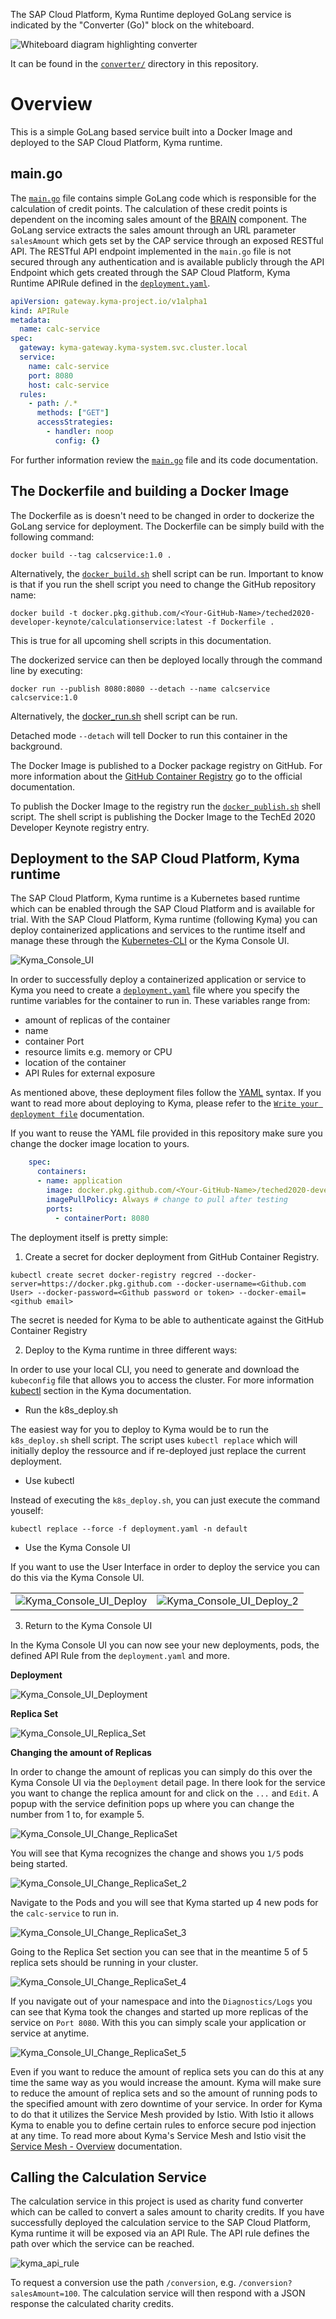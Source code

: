 The SAP Cloud Platform, Kyma Runtime deployed GoLang service is indicated by the "Converter (Go)" block on the whiteboard.

![Whiteboard diagram highlighting converter](whiteboard-converter.jpg)

It can be found in the [`converter/`](https://github.com/SAP-samples/teched2020-developer-keynote/tree/main/converter) directory in this repository.

# Overview
This is a simple GoLang based service built into a Docker Image and deployed to the SAP Cloud Platform, Kyma runtime.

## main.go
The [`main.go`](https://github.com/SAP-samples/teched2020-developer-keynote/blob/main/converter/main.go) file contains simple GoLang code which is responsible for the calculation of credit points. The calculation of these credit points is dependent on the incoming sales amount of the [BRAIN](https://github.com/SAP-samples/teched2020-developer-keynote/tree/main/cap/brain) component. The GoLang service extracts the sales amount through an URL parameter `salesAmount` which gets set by the CAP service through an exposed RESTful API. The RESTful API endpoint implemented in the `main.go` file is not secured through any authentication and is available publicly through the API Endpoint which gets created through the SAP Cloud Platform, Kyma Runtime APIRule defined in the [`deployment.yaml`](deployment.yaml).

```yaml
apiVersion: gateway.kyma-project.io/v1alpha1
kind: APIRule
metadata:
  name: calc-service
spec:
  gateway: kyma-gateway.kyma-system.svc.cluster.local
  service:
    name: calc-service
    port: 8080
    host: calc-service
  rules:
    - path: /.*
      methods: ["GET"]
      accessStrategies:
        - handler: noop
          config: {}

```

For further information review the [`main.go`](https://github.com/SAP-samples/teched2020-developer-keynote/blob/main/converter/main.go) file and its code documentation.

## The Dockerfile and building a Docker Image
The Dockerfile as is doesn't need to be changed in order to dockerize the GoLang service for deployment. The Dockerfile can be simply build with the following command:

```cli
docker build --tag calcservice:1.0 .

```

Alternatively, the [`docker_build.sh`](https://github.com/SAP-samples/teched2020-developer-keynote/blob/main/converter/docker_build.sh) shell script can be run.
Important to know is that if you run the shell script you need to change the GitHub repository name:

```cli
docker build -t docker.pkg.github.com/<Your-GitHub-Name>/teched2020-developer-keynote/calculationservice:latest -f Dockerfile .
```

This is true for all upcoming shell scripts in this documentation.

The dockerized service can then be deployed locally through the command line by executing:

```cli
docker run --publish 8080:8080 --detach --name calcservice calcservice:1.0

```

Alternatively, the [docker_run.sh](https://github.com/SAP-samples/teched2020-developer-keynote/blob/main/converter/docker_run.sh) shell script can be run.


Detached mode `--detach` will tell Docker to run this container in the background.

The Docker Image is published to a Docker package registry on GitHub. For more information about the [GitHub Container Registry](https://docs.github.com/en/free-pro-team@latest/packages/getting-started-with-github-container-registry/about-github-container-registry) go to the official documentation.

To publish the Docker Image to the registry run the [`docker_publish.sh`](https://github.com/SAP-samples/teched2020-developer-keynote/blob/main/converter/docker_publish.sh) shell script. The shell script is publishing the Docker Image to the TechEd 2020 Developer Keynote registry entry.

## Deployment to the SAP Cloud Platform, Kyma runtime

The SAP Cloud Platform, Kyma runtime is a Kubernetes based runtime which can be enabled through the SAP Cloud Platform and is available for trial. With the SAP Cloud Platform, Kyma runtime (following Kyma) you can deploy containerized applications and services to the runtime itself and manage these through the [Kubernetes-CLI](https://kubernetes.io/docs/reference/kubectl/) or the Kyma Console UI.

![Kyma_Console_UI](https://user-images.githubusercontent.com/9074514/99507827-2c43e100-2984-11eb-9036-2483243a3278.png)

In order to successfully deploy a containerized application or service to Kyma you need to create a [`deployment.yaml`](https://github.com/SAP-samples/teched2020-developer-keynote/blob/main/converter/Deployment.yaml) file where you specify the runtime variables for the container to run in. These variables range from:

- amount of replicas of the container
- name
- container Port
- resource limits e.g. memory or CPU
- location of the container
- API Rules for external exposure

As mentioned above, these deployment files follow the [YAML](https://yaml.org) syntax. If you want to read more about deploying to Kyma, please refer to the [`Write your deployment file`](https://kyma-project.io/docs/#details-deploy-with-a-private-docker-registry-write-your-deployment-file) documentation.

If you want to reuse the YAML file provided in this repository make sure you change the docker image location to yours.

```yaml
    spec:
      containers:
      - name: application
        image: docker.pkg.github.com/<Your-GitHub-Name>/teched2020-developer-keynote/calculationservice:latest
        imagePullPolicy: Always # change to pull after testing
        ports:
          - containerPort: 8080
```

The deployment itself is pretty simple:

1. Create a secret for docker deployment from GitHub Container Registry.

``` shell
kubectl create secret docker-registry regcred --docker-server=https://docker.pkg.github.com --docker-username=<Github.com User> --docker-password=<Github password or token> --docker-email=<github email>
```

The secret is needed for Kyma to be able to authenticate against the GitHub Container Registry

2. Deploy to the Kyma runtime in three different ways:

In order to use your local CLI, you need to generate and download the `kubeconfig` file that allows you to access the cluster. For more information [kubectl](https://kyma-project.io/docs/master/components/security#details-access-kyma-kubectl) section in the Kyma documentation.

   * Run the k8s_deploy.sh

   The easiest way for you to deploy to Kyma would be to run the `k8s_deploy.sh` shell script. The script uses `kubectl replace` which will initially deploy the  ressource and if re-deployed just replace the current deployment.

   * Use kubectl

   Instead of executing the `k8s_deploy.sh`, you can just execute the command youself:

  ```cli
  kubectl replace --force -f deployment.yaml -n default
  ```

   * Use the Kyma Console UI

   If you want to use the User Interface in order to deploy the service you can do this via the Kyma Console UI.

   |         |            |
   | ------------- |:-------------:|
   | ![Kyma_Console_UI_Deploy](https://user-images.githubusercontent.com/9074514/99509893-ac6b4600-2986-11eb-9389-feca1b21ada5.png) | ![Kyma_Console_UI_Deploy_2](https://user-images.githubusercontent.com/9074514/99509888-ab3a1900-2986-11eb-95b5-f4807bb4e612.png) |

3. Return to the Kyma Console UI

In the Kyma Console UI you can now see your new deployments, pods, the defined API Rule from the `deployment.yaml` and more.

**Deployment**

![Kyma_Console_UI_Deployment](https://user-images.githubusercontent.com/9074514/99512003-46cc8900-2989-11eb-840e-f836cf818e5f.png)

**Replica Set**

![Kyma_Console_UI_Replica_Set](https://user-images.githubusercontent.com/9074514/99512078-5b108600-2989-11eb-808c-97ae8e72254e.png)

**Changing the amount of Replicas**

In order to change the amount of replicas you can simply do this over the Kyma Console UI via the `Deployment` detail page. In there look for the service you want to change the replica amount for and click on the `...` and `Edit`. A popup with the service definition pops up where you can change the number from 1 to, for example 5.

![Kyma_Console_UI_Change_ReplicaSet](https://user-images.githubusercontent.com/9074514/99512339-a034b800-2989-11eb-8cfe-e1228acccedb.png)

You will see that Kyma recognizes the change and shows you `1/5` pods being started.

![Kyma_Console_UI_Change_ReplicaSet_2](https://user-images.githubusercontent.com/9074514/99512436-bd698680-2989-11eb-9afd-15617db3032d.png)

Navigate to the Pods and you will see that Kyma started up 4 new pods for the `calc-service` to run in.

![Kyma_Console_UI_Change_ReplicaSet_3](https://user-images.githubusercontent.com/9074514/99512513-d7a36480-2989-11eb-9df8-43fe9e4a5a4b.png)

Going to the Replica Set section you can see that in the meantime 5 of 5 replica sets should be running in your cluster.

![Kyma_Console_UI_Change_ReplicaSet_4](https://user-images.githubusercontent.com/9074514/99512591-f0ac1580-2989-11eb-8ecd-1a6d169fe54d.png)

If you navigate out of your namespace and into the `Diagnostics/Logs` you can see that Kyma took the changes and started up more replicas of the service on `Port 8080`. With this you can simply scale your application or service at anytime.

![Kyma_Console_UI_Change_ReplicaSet_5](https://user-images.githubusercontent.com/9074514/99512756-205b1d80-298a-11eb-9c30-230ab52528be.png)

Even if you want to reduce the amount of replica sets you can do this at any time the same way as you would increase the amount. Kyma will make sure to reduce the amount of replica sets and so the amount of running pods to the specified amount with zero downtime of your service. In order for Kyma to do that it utilizes the Service Mesh provided by Istio. With Istio it allows Kyma to enable you to define certain rules to enforce secure pod injection at any time. To read more about Kyma's Service Mesh and Istio visit the [Service Mesh - Overview](https://kyma-project.io/docs/components/service-mesh) documentation.

## Calling the Calculation Service

The calculation service in this project is used as charity fund converter which can be called to convert a sales amount to charity credits. If you have successfully deployed the calculation service to the SAP Cloud Platform, Kyma runtime it will be exposed via an API Rule. The API rule defines the path over which the service can be reached.

![kyma_api_rule](https://user-images.githubusercontent.com/9074514/101039448-23563080-357c-11eb-9483-6e54f1d30485.png)

To request a conversion use the path ``` /conversion ```, e.g. ``` /conversion?salesAmount=100 ```. The calculation service will then respond with a JSON response the calculated charity credits.
